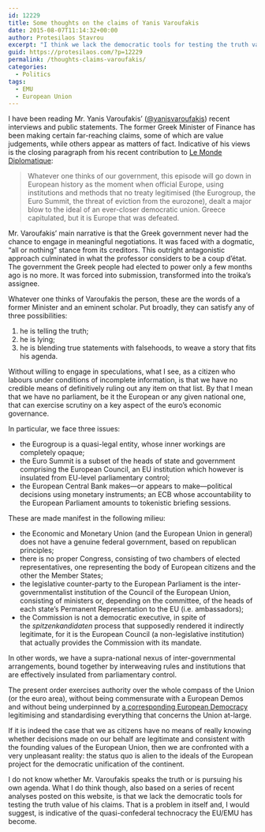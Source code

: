 ```yaml
---
id: 12229
title: Some thoughts on the claims of Yanis Varoufakis
date: 2015-08-07T11:14:32+00:00
author: Protesilaos Stavrou
excerpt: "I think we lack the democratic tools for testing the truth value of Mr. Varoufakis' recent claims. No effective EU-level parliamentary control exists."
guid: https://protesilaos.com/?p=12229
permalink: /thoughts-claims-varoufakis/
categories:
  - Politics
tags:
  - EMU
  - European Union
---
```

I have been reading Mr. Yanis Varoufakis&#8217; (<a href="https://twitter.com/yanisvaroufakis" target="_blank">@yanisvaroufakis</a>) recent interviews and public statements. The former Greek Minister of Finance has been making certain far-reaching claims, some of which are value judgements, while others appear as matters of fact. Indicative of his views is the closing paragraph from his recent contribution to <a href="http://mondediplo.com/2015/08/02varoufakis" target="_blank">Le Monde Diplomatique</a>:

> Whatever one thinks of our government, this episode will go down in European history as the moment when official Europe, using institutions and methods that no treaty legitimised (the Eurogroup, the Euro Summit, the threat of eviction from the eurozone), dealt a major blow to the ideal of an ever-closer democratic union. Greece capitulated, but it is Europe that was defeated.

Mr. Varoufakis&#8217; main narrative is that the Greek government never had the chance to engage in meaningful negotiations. It was faced with a dogmatic, &#8220;all or nothing&#8221; stance from its creditors. This outright antagonistic approach culminated in what the professor considers to be a coup d&#8217;état. The government the Greek people had elected to power only a few months ago is no more. It was forced into submission, transformed into the troika&#8217;s assignee.

Whatever one thinks of Varoufakis the person, these are the words of a former Minister and an eminent scholar. Put broadly, they can satisfy any of three possibilities:

  1. he is telling the truth;
  2. he is lying;
  3. he is blending true statements with falsehoods, to weave a story that fits his agenda.

Without willing to engage in speculations, what I see, as a citizen who labours under conditions of incomplete information, is that we have no credible means of definitively ruling out any item on that list. By that I mean that we have no parliament, be it the European or any given national one, that can exercise scrutiny on a key aspect of the euro&#8217;s economic governance.

In particular, we face three issues:

  * the Eurogroup is a quasi-legal entity, whose inner workings are completely opaque;
  * the Euro Summit is a subset of the heads of state and government comprising the European Council, an EU institution which however is insulated from EU-level parliamentary control;
  * the European Central Bank makes—or appears to make—political decisions using monetary instruments; an ECB whose accountability to the European Parliament amounts to tokenistic briefing sessions.

These are made manifest in the following milieu:

  * the Economic and Monetary Union (and the European Union in general) does not have a genuine federal government, based on republican principles;
  * there is no proper Congress, consisting of two chambers of elected representatives, one representing the body of European citizens and the other the Member States;
  * the legislative counter-party to the European Parliament is the inter-governmentalist institution of the Council of the European Union, consisting of ministers or, depending on the committee, of the heads of each state&#8217;s Permanent Representation to the EU (i.e. ambassadors);
  * the Commission is not a democratic executive, in spite of the _spitzenkandidaten_ process that supposedly rendered it indirectly legitimate, for it is the European Council (a non-legislative institution) that actually provides the Commission with its mandate.

In other words, we have a supra-national nexus of inter-governmental arrangements, bound together by interweaving rules and institutions that are effectively insulated from parliamentary control.

The present order exercises authority over the whole compass of the Union (or the euro area), without being commensurate with a European Demos and without being underpinned by <a href="https://protesilaos.com/normative-european-democracy/" target="_blank">a corresponding European Democracy</a> legitimising and standardising everything that concerns the Union at-large.

If it is indeed the case that we as citizens have no means of really knowing whether decisions made on our behalf are legitimate and consistent with the founding values of the European Union, then we are confronted with a very unpleasant reality: the status quo is alien to the ideals of the European project for the democratic unification of the continent.

I do not know whether Mr. Varoufakis speaks the truth or is pursuing his own agenda. What I do think though, also based on a series of recent analyses posted on this website, is that we lack the democratic tools for testing the truth value of his claims. That is a problem in itself and, I would suggest, is indicative of the quasi-confederal technocracy the EU/EMU has become.